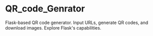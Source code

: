 # QR_code_Genrator
Flask-based QR code generator. Input URLs, generate QR codes, and download images. Explore Flask's capabilities.
